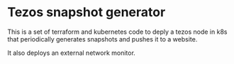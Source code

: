Tezos snapshot generator
========================

This is a set of terraform and kubernetes code to deply a tezos node in k8s that periodically generates snapshots and pushes it to a website.

It also deploys an external network monitor.
